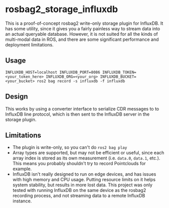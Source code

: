 # rosbag2_storage_influxdb
This is a proof-of-concept rosbag2 write-only storage plugin for InfluxDB. It has some utility, since it gives you a fairly painless way to stream data into an actual queryable database. However, it is not suited for all the kinds of multi-modal data in ROS, and there are some significant performance and deployment limitations.

## Usage

```
INFLUXDB_HOST=localhost INFLUXDB_PORT=8086 INFLUXDB_TOKEN=<your_token_here> INFLUXDB_ORG=<your_org> INFLUXDB_BUCKET=<your_bucket> ros2 bag record -s influxdb -f influxdb
```

## Design
This works by using a converter interface to serialize CDR messages to to InfluxDB line protocol, which is then sent to the InfluxDB server in the storage plugin.

## Limitations
- The plugin is write-only, so you can't do `ros2 bag play`
- Array types are supported, but may not be efficient or useful, since each array index is stored as its own measurement (i.e. `data.0`, `data.1`, etc.). This means you probably shouldn't try to record Pointclouds for example.
- InfluxDB isn't really designed to run on edge devices, and has issues with high memory and CPU usage. Putting resource limits on it helps system stability, but results in more lost data. This project was only tested with running InfluxDB on the same device as the rosbag2 recording process, and not streaming data to a remote InfluxDB instance.
